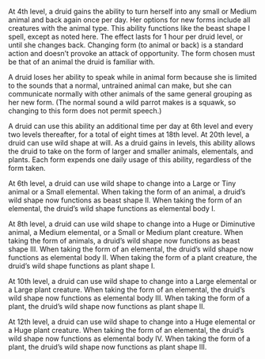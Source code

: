 At 4th level, a druid gains the ability to turn herself into any small or Medium animal and back again once per day. Her options for new forms include all creatures with the animal type. This ability functions like the beast shape I spell, except as noted here. The effect lasts for 1 hour per druid level, or until she changes back. Changing form (to animal or back) is a standard action and doesn’t provoke an attack of opportunity. The form chosen must be that of an animal the druid is familiar with.

A druid loses her ability to speak while in animal form because she is limited to the sounds that a normal, untrained animal can make, but she can communicate normally with other animals of the same general grouping as her new form. (The normal sound a wild parrot makes is a squawk, so changing to this form does not permit speech.)

A druid can use this ability an additional time per day at 6th level and every two levels thereafter, for a total of eight times at 18th level. At 20th level, a druid can use wild shape at will. As a druid gains in levels, this ability allows the druid to take on the form of larger and smaller animals, elementals, and plants. Each form expends one daily usage of this ability, regardless of the form taken.

At 6th level, a druid can use wild shape to change into a Large or Tiny animal or a Small elemental. When taking the form of an animal, a druid’s wild shape now functions as beast shape II. When taking the form of an elemental, the druid’s wild shape functions as elemental body I.

At 8th level, a druid can use wild shape to change into a Huge or Diminutive animal, a Medium elemental, or a Small or Medium plant creature. When taking the form of animals, a druid’s wild shape now functions as beast shape III. When taking the form of an elemental, the druid’s wild shape now functions as elemental body II. When taking the form of a plant creature, the druid’s wild shape functions as plant shape I.

At 10th level, a druid can use wild shape to change into a Large elemental or a Large plant creature. When taking the form of an elemental, the druid’s wild shape now functions as elemental body III. When taking the form of a plant, the druid’s wild shape now functions as plant shape II.

At 12th level, a druid can use wild shape to change into a Huge elemental or a Huge plant creature. When taking the form of an elemental, the druid’s wild shape now functions as elemental body IV. When taking the form of a plant, the druid’s wild shape now functions as plant shape III.